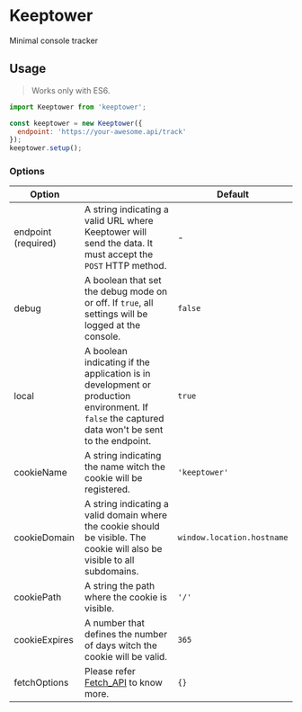 # Keeptower

Minimal console tracker 

## Usage
> Works only with ES6. 

```javascript
import Keeptower from 'keeptower';

const keeptower = new Keeptower({
  endpoint: 'https://your-awesome.api/track'
});
keeptower.setup();
```

### Options

| Option              |                                                                                                                                                  | Default                    |
|---------------------|--------------------------------------------------------------------------------------------------------------------------------------------------|----------------------------|
| endpoint (required) | A string indicating a valid URL where Keeptower will send the data. It must accept the `POST` HTTP method.                                       | -                          |
| debug               | A boolean that set the debug mode on or off. If `true`, all settings will be logged at the console.                                              | `false`                    |
| local               | A boolean indicating if the application is in development or production environment. If `false` the captured data won't be sent to the endpoint. | `true`                     |
| cookieName          | A string indicating the name witch the cookie will be registered.                                                                                | `'keeptower'`              |
| cookieDomain        | A string indicating a valid domain where the cookie should be visible. The cookie will also be visible to all subdomains.                        | `window.location.hostname` |
| cookiePath          | A string the path where the cookie is visible.                                                                                                   | `'/'`                      |
| cookieExpires       | A number that defines the number of days witch the cookie will be valid.                                                                         | `365`                      |
| fetchOptions        | Please refer [Fetch_API](https://developer.mozilla.org/en-US/docs/Web/API/Fetch_API/Using_Fetch) to know more.                                   | `{}`                       |


